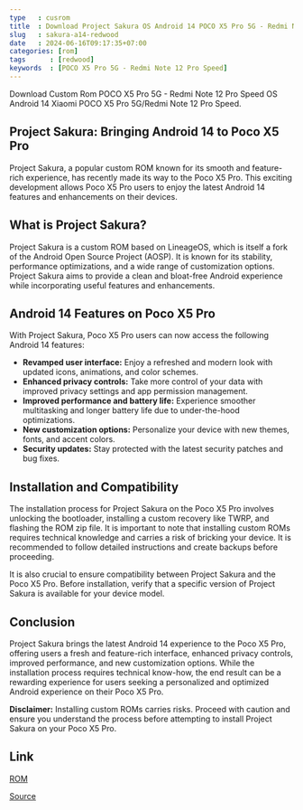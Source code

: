 ```yaml
---
type   : cusrom
title  : Download Project Sakura OS Android 14 POCO X5 Pro 5G - Redmi Note 12 Pro Speed
slug   : sakura-a14-redwood
date   : 2024-06-16T09:17:35+07:00
categories: [rom]
tags      : [redwood]
keywords  : [POCO X5 Pro 5G - Redmi Note 12 Pro Speed]
---
```


Download Custom Rom POCO X5 Pro 5G - Redmi Note 12 Pro Speed OS Android 14 Xiaomi POCO X5 Pro 5G/Redmi Note 12 Pro Speed.

## Project Sakura: Bringing Android 14 to Poco X5 Pro

Project Sakura, a popular custom ROM known for its smooth and feature-rich experience, has recently made its way to the Poco X5 Pro. This exciting development allows Poco X5 Pro users to enjoy the latest Android 14 features and enhancements on their devices. 

## What is Project Sakura?

Project Sakura is a custom ROM based on LineageOS, which is itself a fork of the Android Open Source Project (AOSP). It is known for its stability, performance optimizations, and a wide range of customization options. Project Sakura aims to provide a clean and bloat-free Android experience while incorporating useful features and enhancements.

## Android 14 Features on Poco X5 Pro

With Project Sakura, Poco X5 Pro users can now access the following Android 14 features:

* **Revamped user interface:** Enjoy a refreshed and modern look with updated icons, animations, and color schemes.
* **Enhanced privacy controls:** Take more control of your data with improved privacy settings and app permission management.
* **Improved performance and battery life:** Experience smoother multitasking and longer battery life due to under-the-hood optimizations.
* **New customization options:** Personalize your device with new themes, fonts, and accent colors.
* **Security updates:** Stay protected with the latest security patches and bug fixes.

## Installation and Compatibility

The installation process for Project Sakura on the Poco X5 Pro involves unlocking the bootloader, installing a custom recovery like TWRP, and flashing the ROM zip file. It is important to note that installing custom ROMs requires technical knowledge and carries a risk of bricking your device. It is recommended to follow detailed instructions and create backups before proceeding.

It is also crucial to ensure compatibility between Project Sakura and the Poco X5 Pro. Before installation, verify that a specific version of Project Sakura is available for your device model.

## Conclusion

Project Sakura brings the latest Android 14 experience to the Poco X5 Pro, offering users a fresh and feature-rich interface, enhanced privacy controls, improved performance, and new customization options. While the installation process requires technical know-how, the end result can be a rewarding experience for users seeking a personalized and optimized Android experience on their Poco X5 Pro.

**Disclaimer:** Installing custom ROMs carries risks. Proceed with caution and ensure you understand the process before attempting to install Project Sakura on your Poco X5 Pro.


## Link
[ROM](https://sourceforge.net/projects/projectsakura/files/redwood/)

[Source](https://projectsakura.me/download/#/redwood)

